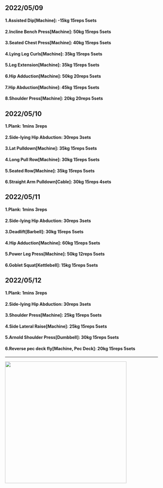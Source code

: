 ## 2022/05/09
#### 1.Assisted Dip\[Machine\]: -15kg 15reps 5sets
#### 2.Incline Bench Press\[Machine\]: 50kg 15reps 5sets
#### 3.Seated Chest Press\[Machine\]: 40kg 15reps 5sets
#### 4.Lying Leg Curls\[Machine\]: 35kg 15reps 5sets
#### 5.Leg Extension\[Machine]: 35kg 15reps 5sets
#### 6.Hip Adduction\[Machine\]: 50kg 20reps 5sets
#### 7.Hip Abduction\[Machine\]: 45kg 15reps 5sets
#### 8.Shoulder Press\[Machine\]: 20kg 20reps 5sets

## 2022/05/10
#### 1.Plank: 1mins 3reps
#### 2.Side-lying Hip Abduction: 30reps 3sets
#### 3.Lat Pulldown\[Machine\]: 35kg 15reps 5sets
#### 4.Long Pull Row\[Machine]: 30kg 15reps 5sets
#### 5.Seated Row\[Machine\]: 35kg 15reps 5sets
#### 6.Straight Arm Pulldown\[Cable\]: 30kg 15reps 4sets

## 2022/05/11
#### 1.Plank: 1mins 3reps
#### 2.Side-lying Hip Abduction: 30reps 3sets
#### 3.Deadlift\[Barbell\]: 30kg 15reps 5sets
#### 4.Hip Adduction\[Machine\]: 60kg 15reps 5sets
#### 5.Power Leg Press\[Machine\]: 50kg 12reps 5sets
#### 6.Goblet Squat\[Kettlebell\]: 15kg 15reps 5sets

## 2022/05/12
#### 1.Plank: 1mins 3reps
#### 2.Side-lying Hip Abduction: 30reps 3sets
#### 3.Shoulder Press\[Machine\]: 25kg 15reps 5sets
#### 4.Side Lateral Raise\[Machine\]: 25kg 15reps 5sets
#### 5.Arnold Shoulder Press\[Dumbbell\]: 30kg 15reps 5sets
#### 6.Reverse pec deck fly\[Machine, Pec Deck\]: 20kg 15reps 5sets

---

<img src='./_resources/__037.png' width='400px' />
